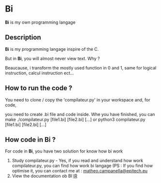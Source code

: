 # Bi
**Bi** is my own programming langage

## Description

**Bi** is my programming langage inspire of the C.

But in **Bi**, you will almost never view text. Why ? 

Beaucause, i transform the mostly used function in 0 and 1, same for logical instruction, calcul instruction ect...

## How to run the code ?

You need to clone / copy the 'compilateur.py' in your workspace and, for code,

you need to create .bi file and code inside. Whe you have finished, you can make ./compilateur.py [file1.bi] [file2.bi] [...] or python3 compilateur.py [file1.bi] [file2.bi] [...]

## How code in **Bi** ?

For code in **Bi**, you have two solution for know how bi work

1. Study compilateur.py - Yes, if you read and understand how work compilateur.py, you can find how work bi langage (PS : If you find how optimise it, you can contact me at : [matheo.campanella@epitech.eu](matheo.campanella@epitech.eu)
2. View the documentation ob BI [IR](https://doc-bi.vercel.app)

